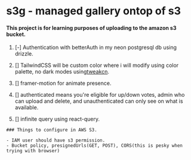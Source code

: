 # s3g - managed gallery ontop of s3

#### This project is for learning purposes of uploading to the amazon s3 bucket.

1. [-] Authentication with betterAuth in my neon postgresql db using drizzle.

2. [] TailwindCSS will be custom color where i will modify using color palette, no dark modes using[tweakcn](https://tweakcn.com/). 

3. [] framer-motion for animate presence.

4. [] authenticated means you're eligible for up/down votes, admin who can upload and delete, and unauthenticated can only see on what is available.

5. [] infinite query using react-query.

```
### Things to configure in AWS S3.

- IAM user should have s3 permission.
- Bucket policy, presignedUrls(GET, POST), CORS(this is pesky when trying with browser)
